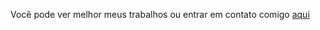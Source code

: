 Você pode ver melhor meus trabalhos ou entrar em contato comigo [aqui](https://portfolio-victor-cordeiro.vercel.app/)
